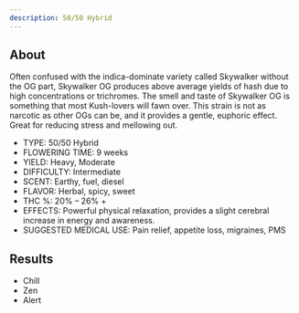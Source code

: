 ```yaml
---
description: 50/50 Hybrid
---
```

## About

Often confused with the indica-dominate variety called Skywalker without the OG part, Skywalker OG produces above average yields of hash due to high concentrations or trichromes. The smell and taste of Skywalker OG is something that most Kush-lovers will fawn over. This strain is not as narcotic as other OGs can be, and it provides a gentle, euphoric effect. Great for reducing stress and mellowing out.

* TYPE: 50/50 Hybrid
* FLOWERING TIME: 9 weeks
* YIELD: Heavy, Moderate
* DIFFICULTY: Intermediate
* SCENT: Earthy, fuel, diesel
* FLAVOR: Herbal, spicy, sweet
* THC %: 20% – 26% +
* EFFECTS: Powerful physical relaxation, provides a slight cerebral increase in energy and awareness.
* SUGGESTED MEDICAL USE: Pain relief, appetite loss, migraines, PMS

## Results

* Chill
* Zen
* Alert
